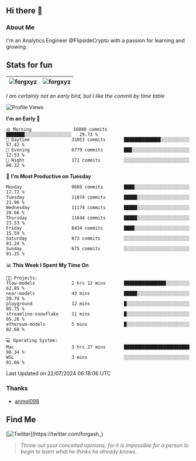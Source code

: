 ## Hi there 👋

### About Me

I'm an Analytics Engineer @FlipsideCrypto with a passion for learning and growing.
  
## Stats for fun

| <img align="center" src="https://github-readme-streak-stats.herokuapp.com/?user=forgxyz&theme=tokyonight" alt="forgxyz" /> | <img align="center" src="https://github-readme-stats.vercel.app/api?username=forgxyz&theme=tokyonight&show_icons=true" alt="forgxyz" /> |
| ------------- |------------- |

*I am certainly not an early bird, but I like the commit by time table*  

<!--START_SECTION:waka-->
![Profile Views](http://img.shields.io/badge/Profile%20Views-0-blue)

**I'm an Early 🐤** 

```text
🌞 Morning                16080 commits       ███████░░░░░░░░░░░░░░░░░░   29.73 % 
🌆 Daytime                31053 commits       ██████████████░░░░░░░░░░░   57.42 % 
🌃 Evening                6779 commits        ███░░░░░░░░░░░░░░░░░░░░░░   12.53 % 
🌙 Night                  171 commits         ░░░░░░░░░░░░░░░░░░░░░░░░░   00.32 % 
```
📅 **I'm Most Productive on Tuesday** 

```text
Monday                   9609 commits        ████░░░░░░░░░░░░░░░░░░░░░   17.77 % 
Tuesday                  11874 commits       █████░░░░░░░░░░░░░░░░░░░░   21.96 % 
Wednesday                11174 commits       █████░░░░░░░░░░░░░░░░░░░░   20.66 % 
Thursday                 11644 commits       █████░░░░░░░░░░░░░░░░░░░░   21.53 % 
Friday                   8434 commits        ████░░░░░░░░░░░░░░░░░░░░░   15.59 % 
Saturday                 673 commits         ░░░░░░░░░░░░░░░░░░░░░░░░░   01.24 % 
Sunday                   675 commits         ░░░░░░░░░░░░░░░░░░░░░░░░░   01.25 % 
```


📊 **This Week I Spent My Time On** 

```text
🐱‍💻 Projects: 
flow-models              2 hrs 12 mins       ████████████████░░░░░░░░░   62.85 % 
near-models              43 mins             █████░░░░░░░░░░░░░░░░░░░░   20.78 % 
playground               12 mins             █░░░░░░░░░░░░░░░░░░░░░░░░   05.75 % 
streamline-snowflake     11 mins             █░░░░░░░░░░░░░░░░░░░░░░░░   05.26 % 
ethereum-models          5 mins              █░░░░░░░░░░░░░░░░░░░░░░░░   02.68 % 

💻 Operating System: 
Mac                      3 hrs 27 mins       █████████████████████████   98.34 % 
WSL                      3 mins              ░░░░░░░░░░░░░░░░░░░░░░░░░   01.66 % 
```


 Last Updated on 22/07/2024 06:18:06 UTC
<!--END_SECTION:waka-->

### Thanks
 - [anmol098](https://github.com/anmol098/waka-readme-stats/)
  
## Find Me
[![Twitter](https://img.shields.io/twitter/url/https/twitter.com/forgash_.svg?style=social&label=Follow%20%40forgash_)](https://twitter.com/forgash_)


> *Throw out your conceited opinions, for it is impossible for a person to begin to learn what he thinks he already knows.* 
